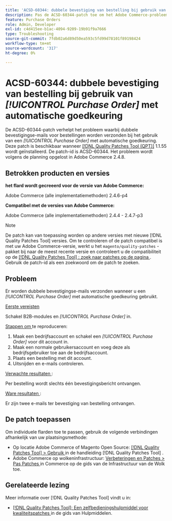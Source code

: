 ```yaml
---
title: 'ACSD-60344: dubbele bevestiging van bestelling bij gebruik van [!UICONTROL Purchase Order] met automatische goedkeuring'
description: Pas de ACSD-60344-patch toe om het Adobe Commerce-probleem op te lossen, waarbij dubbele bevestigingse-mails voor bestellingen worden verzonden bij gebruik van een [!UICONTROL Purchase Order] met automatische goedkeuring.
feature: Purchase Orders
role: Admin, Developer
exl-id: c4d415ee-b1ac-4094-9209-19b91f9a7666
type: Troubleshooting
source-git-commit: 7fdb02a6d89d50ea593c5fd99d78101f89198424
workflow-type: tm+mt
source-wordcount: '317'
ht-degree: 0%

---
```


# ACSD-60344: dubbele bevestiging van bestelling bij gebruik van *[!UICONTROL Purchase Order]* met automatische goedkeuring

De ACSD-60344-patch verhelpt het probleem waarbij dubbele bevestigingse-mails voor bestellingen worden verzonden bij het gebruik van een *[!UICONTROL Purchase Order]* met automatische goedkeuring. Deze patch is beschikbaar wanneer [[!DNL Quality Patches Tool (QPT)]](/help/tools/quality-patches-tool/quality-patches-tool-to-self-serve-quality-patches.md) 1.1.55 wordt geïnstalleerd. De patch-id is ACSD-60344. Het probleem wordt volgens de planning opgelost in Adobe Commerce 2.4.8.

## Betrokken producten en versies

**het flard wordt gecreeerd voor de versie van Adobe Commerce:**

Adobe Commerce (alle implementatiemethoden) 2.4.6-p4

**Compatibel met de versies van Adobe Commerce:**

Adobe Commerce (alle implementatiemethoden) 2.4.4 - 2.4.7-p3


>[!NOTE]
>
>De patch kan van toepassing worden op andere versies met nieuwe [!DNL Quality Patches Tool] versies. Om te controleren of de patch compatibel is met uw Adobe Commerce-versie, werkt u het `magento/quality-patches` -pakket bij naar de meest recente versie en controleert u de compatibiliteit op de [[!DNL Quality Patches Tool] : zoek naar patches op de pagina ](https://experienceleague.adobe.com/tools/commerce-quality-patches/index.html) . Gebruik de patch-id als een zoekwoord om de patch te zoeken.

## Probleem

Er worden dubbele bevestigingse-mails verzonden wanneer u een *[!UICONTROL Purchase Order]* met automatische goedkeuring gebruikt.

<u> Eerste vereisten </u>

Schakel B2B-modules en *[!UICONTROL Purchase Order]* in.

<u> Stappen om </u> te reproduceren:

1. Maak een bedrijfsaccount en schakel een *[!UICONTROL Purchase Order]* voor dit account in.
1. Maak een normale gebruikersaccount en voeg deze als bedrijfsgebruiker toe aan de bedrijfsaccount.
1. Plaats een bestelling met dit account.
1. Uitsnijden en e-mails controleren.

<u> Verwachte resultaten </u>:

Per bestelling wordt slechts één bevestigingsbericht ontvangen.

<u> Ware resultaten </u>:

Er zijn twee e-mails ter bevestiging van bestelling ontvangen.

## De patch toepassen

Om individuele flarden toe te passen, gebruik de volgende verbindingen afhankelijk van uw plaatsingsmethode:

* Op locatie Adobe Commerce of Magento Open Source: [[!DNL Quality Patches Tool] > Gebruik ](/help/tools/quality-patches-tool/usage.md) in de handleiding [!DNL Quality Patches Tool] .
* Adobe Commerce op wolkeninfrastructuur: [ Verbeteringen en Patches > Pas Patches ](https://experienceleague.adobe.com/docs/commerce-cloud-service/user-guide/develop/upgrade/apply-patches.html) in Commerce op de gids van de Infrastructuur van de Wolk toe.


## Gerelateerde lezing

Meer informatie over [!DNL Quality Patches Tool] vindt u in:

* [[!DNL Quality Patches Tool]: Een zelfbedieningshulpmiddel voor kwaliteitspatches ](/help/tools/quality-patches-tool/quality-patches-tool-to-self-serve-quality-patches.md) in de gids van Hulpmiddelen.
